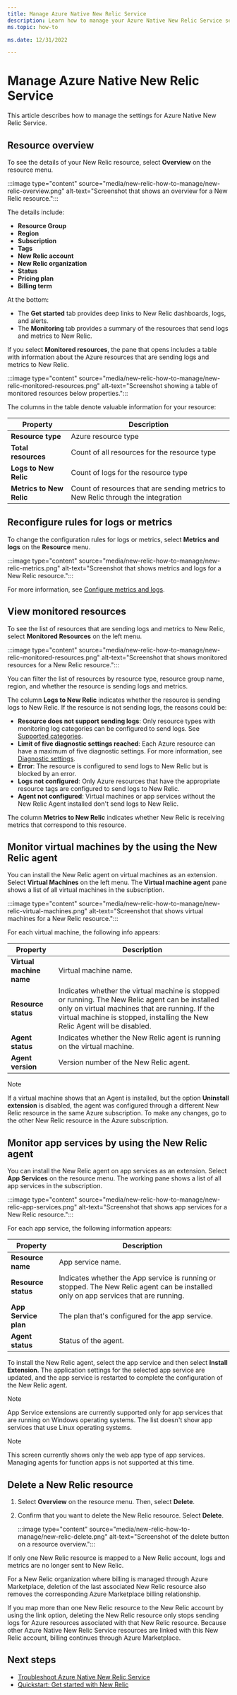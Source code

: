```yaml
---
title: Manage Azure Native New Relic Service 
description: Learn how to manage your Azure Native New Relic Service settings.
ms.topic: how-to

ms.date: 12/31/2022

---
```


# Manage Azure Native New Relic Service

This article describes how to manage the settings for Azure Native New Relic Service.

## Resource overview

To see the details of your New Relic resource, select **Overview** on the resource menu.

:::image type="content" source="media/new-relic-how-to-manage/new-relic-overview.png" alt-text="Screenshot that shows an overview for a New Relic resource.":::

The details include:

- **Resource Group**
- **Region**
- **Subscription**
- **Tags**
- **New Relic account**
- **New Relic organization**
- **Status**
- **Pricing plan**
- **Billing term**

At the bottom:

- The **Get started** tab provides deep links to New Relic dashboards, logs, and alerts.
- The **Monitoring** tab provides a summary of the resources that send logs and metrics to New Relic.

If you select **Monitored resources**, the pane that opens includes a table with information about the Azure resources that are sending logs and metrics to New Relic.

:::image type="content" source="media/new-relic-how-to-manage/new-relic-monitored-resources.png" alt-text="Screenshot showing a table of monitored resources below properties.":::

The columns in the table denote valuable information for your resource:

|Property  | Description  |
|---------|---------|
|   **Resource type**      |   Azure resource type      |
|   **Total resources**      | Count of all resources for the resource type      |
| **Logs to New Relic**        |    Count of logs for the resource type       |
| **Metrics to New Relic**         |   Count of resources that are sending metrics to New Relic through the integration      |

## Reconfigure rules for logs or metrics

To change the configuration rules for logs or metrics, select **Metrics and logs** on the **Resource** menu.

:::image type="content" source="media/new-relic-how-to-manage/new-relic-metrics.png" alt-text="Screenshot that shows metrics and logs for a New Relic resource.":::

For more information, see [Configure metrics and logs](new-relic-how-to-configure-prereqs.md).

## View monitored resources

To see the list of resources that are sending logs and metrics to New Relic, select **Monitored Resources** on the left menu.

:::image type="content" source="media/new-relic-how-to-manage/new-relic-monitored-resources.png" alt-text="Screenshot that shows monitored resources for a New Relic resource.":::

You can filter the list of resources by resource type, resource group name, region, and whether the resource is sending logs and metrics.

The column **Logs to New Relic** indicates whether the resource is sending logs to New Relic. If the resource is not sending logs, the reasons could be:

- **Resource does not support sending logs**: Only resource types with monitoring log categories can be configured to send logs. See [Supported categories](/azure/azure-monitor/essentials/resource-logs-categories).
- **Limit of five diagnostic settings reached**: Each Azure resource can have a maximum of five diagnostic settings. For more information, see [Diagnostic settings](/cli/azure/monitor/diagnostic-settings).
- **Error**: The resource is configured to send logs to New Relic but is blocked by an error.
- **Logs not configured**: Only Azure resources that have the appropriate resource tags are configured to send logs to New Relic.
- **Agent not configured**: Virtual machines or app services without the New Relic Agent installed don't send logs to New Relic.

The column **Metrics to New Relic** indicates whether New Relic is receiving metrics that correspond to this resource.

## Monitor virtual machines by the using the New Relic agent

You can install the New Relic agent on virtual machines as an extension. Select **Virtual Machines** on the left menu. The **Virtual machine agent** pane shows a list of all virtual machines in the subscription.

:::image type="content" source="media/new-relic-how-to-manage/new-relic-virtual-machines.png" alt-text="Screenshot that shows virtual machines for a New Relic resource.":::

For each virtual machine, the following info appears:

  |  Property | Description |
  |--|--|
  | **Virtual machine name** | Virtual machine name. |
  | **Resource status**  | Indicates whether the virtual machine is stopped or running. The New Relic agent can be installed only on virtual machines that are running. If the virtual machine is stopped, installing the New Relic Agent will be disabled. |
  | **Agent status**  | Indicates whether the New Relic agent is running on the virtual machine. |
  | **Agent version**    | Version number of the New Relic agent. |

> [!NOTE]
> If a virtual machine shows that an Agent is installed, but the option **Uninstall extension** is disabled, the agent was configured through a different New Relic resource in the same Azure subscription. To make any changes, go to the other New Relic resource in the Azure subscription.

## Monitor app services by using the New Relic agent

You can install the New Relic agent on app services as an extension. Select **App Services** on the resource menu. The working pane shows a list of all app services in the subscription.

:::image type="content" source="media/new-relic-how-to-manage/new-relic-app-services.png" alt-text="Screenshot that shows app services for a New Relic resource.":::

For each app service, the following information appears:

 |Property |         Description |
 |--|----|
 | **Resource name**         | App service name.|
 | **Resource status**       | Indicates whether the App service is running or stopped. The New Relic agent can be installed only on app services that are running.|
 | **App Service plan**      | The plan that's configured for the app service.|
 | **Agent status**          | Status of the agent. |
  
To install the New Relic agent, select the app service and then select **Install Extension**. The application settings for the selected app service are updated, and the app service is restarted to complete the configuration of the New Relic agent.

> [!NOTE]
> App Service extensions are currently supported only for app services that are running on Windows operating systems. The list doesn't show app services that use Linux operating systems.

> [!NOTE]
> This screen currently shows only the web app type of app services. Managing agents for function apps is not supported at this time.

## Delete a New Relic resource

1. Select **Overview** on the resource menu. Then, select **Delete**. 

1. Confirm that you want to delete the New Relic resource. Select **Delete**.

   :::image type="content" source="media/new-relic-how-to-manage/new-relic-delete.png" alt-text="Screenshot of the delete button on a resource overview.":::

If only one New Relic resource is mapped to a New Relic account, logs and metrics are no longer sent to New Relic. 

For a New Relic organization where billing is managed through Azure Marketplace, deletion of the last associated New Relic resource also removes the corresponding Azure Marketplace billing relationship.

If you map more than one New Relic resource to the New Relic account by using the link option, deleting the New Relic resource only stops sending logs for Azure resources associated with that New Relic resource. Because other Azure Native New Relic Service resources are linked with this New Relic account, billing continues through Azure Marketplace.

## Next steps

- [Troubleshoot Azure Native New Relic Service](new-relic-troubleshoot.md)
- [Quickstart: Get started with New Relic](new-relic-create.md)
